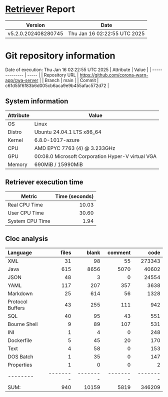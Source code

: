 # [Retriever](https://github.com/PalladioSimulator/Palladio-ReverseEngineering-Retriever) Report
| Version | Date |
| ------- | ---- |
| v5.2.0.202408280745 | Thu Jan 16 02:22:55 UTC 2025 |

# Git repository information
Date of execution: Thu Jan 16 02:22:55 UTC 2025
|    Attribute   | Value |
| -------------- | ----- |
| Repository URL | https://github.com/corona-warn-app/cwa-server |
| Branch         | main |
| Commit         | c61d55f6f83b6d005cb6aca9e9b455afac572d72 |


## System information
| Attribute | Value |
| --------- | ----- |
| OS | Linux  |
| Distro | Ubuntu 24.04.1 LTS x86_64  |
| Kernel | 6.8.0-1017-azure  |
| CPU | AMD EPYC 7763 (4) @ 3.233GHz  |
| GPU | 00:08.0 Microsoft Corporation Hyper-V virtual VGA  |
| Memory | 690MiB / 15990MiB  |

## Retriever execution time
| Metric | Time (seconds) |
| --- | ---: |
| Real CPU Time | 10.03 |
| User CPU Time | 30.60 |
| System CPU Time | 1.94 |
<!--
Explainations:
- __Real CPU Time__: actual time the command has run (can be less than total time spent in user and system mode for multi-threaded processes)
- __User CPU Time__: time the command has spent running in user mode
- __System CPU Time__: time the command has spent running in system or kernel mode
-->

## Cloc analysis

Language|files|blank|comment|code
:-------|-------:|-------:|-------:|-------:
XML|31|98|55|273343
Java|615|8656|5070|40602
JSON|48|3|0|24554
YAML|117|207|357|3638
Markdown|25|614|56|1328
Protocol Buffers|43|255|111|942
SQL|40|95|43|551
Bourne Shell|9|89|107|531
INI|1|4|0|248
Dockerfile|5|45|20|170
Text|4|58|0|153
DOS Batch|1|35|0|147
Properties|1|0|0|2
--------|--------|--------|--------|--------
SUM:|940|10159|5819|346209
